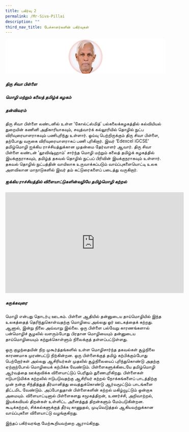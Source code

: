 ```yaml
---
title: பகிர்வு 2
permalink: /Mr-Siva-Pillai
description: ""
third_nav_title: பேச்சாளர்களின் பகிர்வுகள்
---
```

![](/images/Siva.png)
##### **திரு சிவா பிள்ளை**
##### மொழி மற்றும் கலைத் தமிழ்க் கழகம்
##### தன்விவரம்
திரு சிவா பிள்ளை லண்டனில் உள்ள ‘கோல்ட்ஸ்மித்’ பல்கலைக்கழகத்தில் கல்வியியல் துறையின் கணினி அதிகாரியாகவும், சவுத்வார்க் கல்லூரியில் தொழில் நுட்ப விரிவுரையாளராகவும் பணிபுரிந்து உள்ளார். ஓய்வு பெற்றிருக்கும் திரு சிவா பிள்ளை, தற்போது வருகை விரிவுரையாளராகப் பணி புரிகிறார். இவர் ‘Edexcel iGCSE’ தமிழ்மொழி ஐக்கிய ராச்சியத்துக்கான முதன்மை தேர்வாளர் ஆவார். திரு சிவா பிள்ளை  லண்டன் ‘லூவிஷ்ஹாம்’ சார்ந்த மொழி மற்றும் கலைத் தமிழ்க் கழகத்தில் இயக்குநராகவும், தமிழ்த் தகவல் தொழில் நுட்பப் பிரிவின் இயக்குநராகவும் உள்ளார். தகவல் தொழில் நுட்பத்தின் வாயிலாக உருவாக்கப்படும் வாய்ப்புகளையொட்டி உலக அளவிலான மாநாடுகளில் இவர் தம் கட்டுரைகளைப் படைத்து வருகிறார்.

##### **ஐக்கிய ராச்சியத்தில் விளையாட்டுகளின்வழியே தமிழ்மொழி கற்றல்**

<iframe width="560" height="315" src="https://www.youtube.com/embed/rIl2_lqR1pw?controls=0" title="YouTube video player" frameborder="0" allow="accelerometer; autoplay; clipboard-write; encrypted-media; gyroscope; picture-in-picture" allowfullscreen></iframe>

##### சுருக்கவுரை 
மொழி என்பது தொடர்பு ஊடகம். பிள்ளை ஆதியில் தன்னுடைய தாய்மொழியில் இந்த உலகத்தைத் தெரிந்துகொள்வதற்கு மொழியை அல்லது ஓர் ஊடகத்தைக் கற்றது. ஆனால், இன்று நிலை அவ்வாறு இல்லை. ஒரு பிள்ளை பல்வேறு காரணங்களால் பன்மொழிச் சூழலில் வளரும்போது பிரதான மொழியையும் தன்னுடைய தாய்மொழியையும் கற்றுக்கொள்ளும் நிலைக்குத் தள்ளப்பட்டுள்ளது.

ஒரு குழந்தையின் நிற முகூர்த்தங்களில் உள்ள மொழிசார்ந்த தகவல்கள் சூழ்நிலை காரணமாக முரண்பட்டு நிற்கின்றன. ஒரு பிள்ளைக்குத் தமிழ் கற்பிக்கும்போது பெற்றோர்கள் அல்லது ஆசிரியர்கள் முதலில் சூழ்நிலையைப் புரிந்துகொண்டு அதற்கு ஏற்றாற்போல் மொழியைக் கற்பிக்க வேண்டும். பிள்ளைகளுக்கிடையே தமிழ்மொழி ஆர்வத்தை ஊக்குவிக்க விளையாட்டுப் பெரிதும் துணைபுரிகிறது.
பிள்ளைகள் ஈடுபாடுமிக்க கற்றலில் ஈடுபடுவதற்கு ஆசிரியர் கற்றல் நோக்கங்களைப் பாடத்திற்கு முன் நன்கு சிந்தித்துத் தீர்மானித்து வைத்துக்கொண்டு ஆர்வமூட்டும் பாடங்களை திட்டமிட வேண்டும். அப்போதுதான் பிள்ளைகளின் கற்றல் மகிழ்வூட்டும் ஒன்றாக அமையும். விளையாட்டினால் பிள்ளைகளது சமூகத்திறன், உணர்ச்சி, அறிவாற்றல், இயக்கவியல் திறன்கள் உள்ளிட்ட அனைத்துத் திறன்களும் மேம்படுகின்றன. கூடிக்கற்றல், சிக்கல்களுக்குத் தீர்வு காணுதல், முடிவெடுத்தல் ஆகியவற்றுக்கான வாய்ப்புகளை விளையாட்டு வழங்குகிறது. 

இந்தப் பகிர்வரங்கு மேற்கூறியவற்றை ஆராய்கிறது.